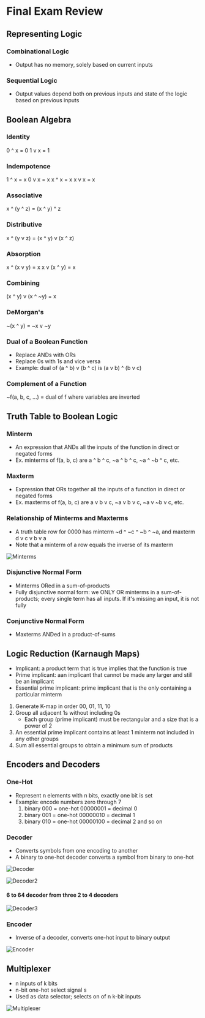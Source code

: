 # Final Exam Review
## Representing Logic
### Combinational Logic
* Output has no memory, solely based on current inputs
### Sequential Logic
* Output values depend both on previous inputs and state of the logic based on previous inputs
## Boolean Algebra
### Identity 
0 ^ x = 0
1 v x = 1
### Indempotence
1 ^ x = x
0 v x = x
x ^ x = x
x v x = x
### Associative
x ^ (y ^ z) = (x ^ y) ^ z
### Distributive
x ^ (y v z) = (x ^ y) v (x ^ z)
### Absorption 
x ^ (x v y) = x
x v (x ^ y) = x
### Combining
(x ^ y) v (x ^ ~y) = x
### DeMorgan's
~(x ^ y) = ~x v ~y
### Dual of a Boolean Function
* Replace ANDs with ORs
* Replace 0s with 1s and vice versa
* Example: dual of (a ^ b) v (b ^ c) is (a v b) ^ (b v c)
### Complement of a Function
~f(a, b, c, ...) = dual of f where variables are inverted
## Truth Table to Boolean Logic
### Minterm
* An expression that ANDs all the inputs of the function in direct or negated forms
* Ex. minterms of f(a, b, c) are a ^ b ^ c, ~a ^ b ^ c, ~a ^ ~b ^ c, etc.
### Maxterm
* Expression that ORs together all the inputs of a function in direct or negated forms
* Ex. maxterms of f(a, b, c) are a v b v c, ~a v b v c, ~a v ~b v c, etc.
### Relationship of Minterms and Maxterms
* A truth table row for 0000 has minterm ~d ^ ~c ^ ~b ^ ~a, and maxterm d v c v b v a
* Note that a minterm of a row equals the inverse of its maxterm

![Minterms](Images/f1.png)
### Disjunctive Normal Form
* Minterms ORed in a sum-of-products
* Fully disjunctive normal form: we ONLY OR minterms in a sum-of-products; every single term has all inputs. If it's missing an input, it is not fully
### Conjunctive Normal Form
* Maxterms ANDed in a product-of-sums
## Logic Reduction (Karnaugh Maps)
* Implicant: a product term that is true implies that the function is true
* Prime implicant: aan implicant that cannot be made any larger and still be an implicant
* Essential prime implicant: prime implicant that is the only containing a particular minterm
1. Generate K-map in order 00, 01, 11, 10
2. Group all adjacent 1s without including 0s
   * Each group (prime implicant) must be rectangular and a size that is a power of 2
3. An essential prime implicant contains at least 1 minterm not included in any other groups
4. Sum all essential groups to obtain a minimum sum of products
## Encoders and Decoders
### One-Hot
* Represent n elements with n bits, exactly one bit is set
* Example: encode numbers zero through 7
  1. binary 000 = one-hot 00000001 = decimal 0
  2. binary 001 = one-hot 00000010 = decimal 1
  3. binary 010 = one-hot 00000100 = decimal 2 and so on
### Decoder
* Converts symbols from one encoding to another
* A binary to one-hot decoder converts a symbol from binary to one-hot

![Decoder](Images/f2.png)

![Decoder2](Images/f3.png)

#### 6 to 64 decoder from three 2 to 4 decoders
![Decoder3](Images/F5.PNG)

### Encoder
* Inverse of a decoder, converts one-hot input to binary output

![Encoder](Images/f4.PNG)
## Multiplexer
* n inputs of k bits
* n-bit one-hot select signal s
* Used as data selector; selects on of n k-bit inputs

![Multiplexer](Images/f6.PNG)
